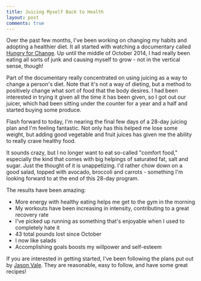 ```yaml
---
title: Juicing Myself Back to Health
layout: post
comments: true
---
```


Over the past few months, I've been working on changing my habits and adopting a healthier diet. It all started with watching a documentary called [Hungry for Change](http://www.hungryforchange.tv/). Up until the middle of October 2014, I had really been eating all sorts of junk and causing myself to grow - not in the vertical sense, though!

Part of the documentary really concentrated on using juicing as a way to change a person's diet. Note that it's not a way of dieting, but a method to positively change what sort of food that the body desires. I had been interested in trying it given all the time it has been given, so I got out our juicer, which had been sitting under the counter for a year and a half and started buying some produce.

<!--more-->

Flash forward to today, I'm nearing the final few days of a 28-day juicing plan and I'm feeling fantastic. Not only has this helped me lose some weight, but adding good vegetable and fruit juices has given me the ability to really crave healthy food.

It sounds crazy, but I no longer want to eat so-called "comfort food," especially the kind that comes with big helpings of saturated fat, salt and sugar. Just the thought of it is unappetizing. I'd rather chow down on a good salad, topped with avocado, broccoli and carrots - something I'm looking forward to at the end of this 28-day program.

The results have been amazing:
* More energy with healthy eating helps me get to the gym in the morning
* My workouts have been increasing in intensity, contributing to a great recovery rate
* I've picked up running as something that's enjoyable when I used to completely hate it
* 43 total pounds lost since October
* I now like salads
* Accomplishing goals boosts my willpower and self-esteem

If you are interested in getting started, I've been following the plans put out by [Jason Vale](http://www.juicemaster.com). They are reasonable, easy to follow, and have some great recipes!
